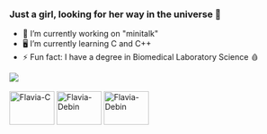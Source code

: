 ### Just a girl, looking for her way in the universe 🌌 

- 🔭 I’m currently working on "minitalk"
- 🖥️ I’m currently learning C and C++
- ⚡ Fun fact: I have a degree in Biomedical Laboratory Science 🩸
  
<picture>
  <source
    srcset="https://github-readme-stats.vercel.app/api?username=flavia1998&show_icons=true&theme=onedark"
    media="(prefers-color-scheme: dark)"
  />
  <source
    srcset="https://github-readme-stats.vercel.app/api?username=flavia1998&show_icons=true"
    media="(prefers-color-scheme: dark), (prefers-color-scheme: radial)"
  />
  <img src="https://github-readme-stats.vercel.app/api?username=flavia1998&show_icons=true" />
</picture>

<div style="display: inline_block"><br>
  <img align="center" alt="Flavia-C" height="60" width="80" src="https://cdn.jsdelivr.net/gh/devicons/devicon/icons/c/c-original.svg" />
  <img align="center" alt="Flavia-Debin" height="60" width="80" src="https://cdn.jsdelivr.net/gh/devicons/devicon/icons/ubuntu/ubuntu-plain-wordmark.svg" />
  <img align="center" alt="Flavia-Debin" height="60" width="80" src="https://cdn.jsdelivr.net/gh/devicons/devicon/icons/linux/linux-original.svg" />            
</div>


